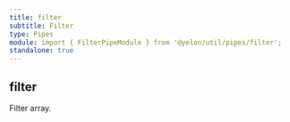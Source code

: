```yaml
---
title: filter
subtitle: Filter
type: Pipes
module: import { FilterPipeModule } from '@yelon/util/pipes/filter';
standalone: true
---
```


## filter

Filter array.

[comment]: <demo(filter)>
